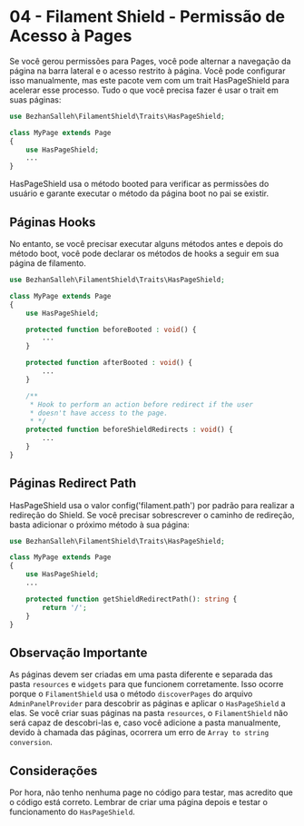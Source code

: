 # 04 - Filament Shield - Permissão de Acesso à Pages

Se você gerou permissões para Pages, você pode alternar a navegação da página na barra lateral e o acesso restrito à página. Você pode configurar isso manualmente, mas este pacote vem com um trait HasPageShield para acelerar esse processo. Tudo o que você precisa fazer é usar o trait em suas páginas:

```php
use BezhanSalleh\FilamentShield\Traits\HasPageShield;

class MyPage extends Page
{
    use HasPageShield;
    ...
}
```

HasPageShield usa o método booted para verificar as permissões do usuário e garante executar o método da página boot no pai se existir.


## Páginas Hooks

No entanto, se você precisar executar alguns métodos antes e depois do método boot, você pode declarar os métodos de hooks a seguir em sua página de filamento.

```php
use BezhanSalleh\FilamentShield\Traits\HasPageShield;

class MyPage extends Page
{
    use HasPageShield;

    protected function beforeBooted : void() {
        ...
    }

    protected function afterBooted : void() {
        ...
    }

    /**
     * Hook to perform an action before redirect if the user
     * doesn't have access to the page.  
     * */
    protected function beforeShieldRedirects : void() {
        ...
    }
}
```

## Páginas Redirect Path

HasPageShield usa o valor config('filament.path') por padrão para realizar a redireção do Shield. Se você precisar sobrescrever o caminho de redireção, basta adicionar o próximo método à sua página:

```php
use BezhanSalleh\FilamentShield\Traits\HasPageShield;

class MyPage extends Page
{
	use HasPageShield;
	...

	protected function getShieldRedirectPath(): string {
		return '/';
	}
}
```

## Observação Importante

As páginas devem ser criadas em uma pasta diferente e separada das pasta `resources` e `widgets` para que funcionem corretamente. Isso ocorre porque o `FilamentShield` usa o método `discoverPages` do arquivo `AdminPanelProvider` para descobrir as páginas e aplicar o `HasPageShield` a elas. Se você criar suas páginas na pasta `resources`, o `FilamentShield` não será capaz de descobri-las e, caso você adicione a pasta manualmente, devido à chamada das páginas, ocorrera um erro de `Array to string conversion`.

## Considerações

Por hora, não tenho nenhuma page no código para testar, mas acredito que o código está correto. Lembrar de criar uma página depois e testar o funcionamento do `HasPageShield`.